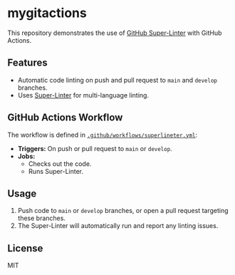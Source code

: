 # mygitactions

This repository demonstrates the use of [GitHub Super-Linter](https://github.com/github/super-linter) with GitHub Actions.

## Features

- Automatic code linting on push and pull request to `main` and `develop` branches.
- Uses [Super-Linter](https://github.com/github/super-linter) for multi-language linting.

## GitHub Actions Workflow

The workflow is defined in [`.github/workflows/superlineter.yml`](.github/workflows/superlineter.yml):

- **Triggers:** On push or pull request to `main` or `develop`.
- **Jobs:** 
  - Checks out the code.
  - Runs Super-Linter.

## Usage

1. Push code to `main` or `develop` branches, or open a pull request targeting these branches.
2. The Super-Linter will automatically run and report any linting issues.

## License

MIT
